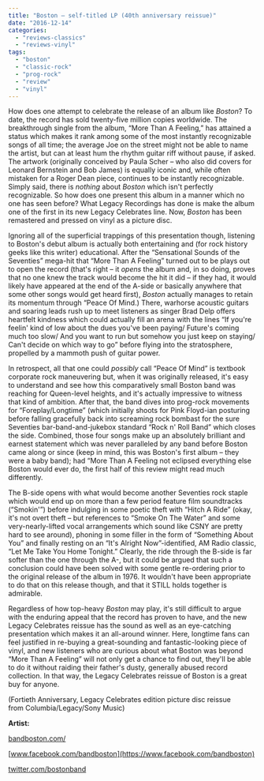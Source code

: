 ```yaml
---
title: "Boston – self-titled LP (40th anniversary reissue)"
date: "2016-12-14"
categories: 
  - "reviews-classics"
  - "reviews-vinyl"
tags: 
  - "boston"
  - "classic-rock"
  - "prog-rock"
  - "review"
  - "vinyl"
---
```


How does one attempt to celebrate the release of an album like _Boston_? To date, the record has sold twenty-five million copies worldwide. The breakthrough single from the album, “More Than A Feeling,” has attained a status which makes it rank among some of the most instantly recognizable songs of all time; the average Joe on the street might not be able to name the artist, but can at least hum the rhythm guitar riff without pause, if asked. The artwork (originally conceived by Paula Scher – who also did covers for Leonard Bernstein and Bob James) is equally iconic and, while often mistaken for a Roger Dean piece, continues to be instantly recognizable. Simply said, there is _nothing_ about _Boston_ which isn't perfectly recognizable. So how does one present this album in a manner which no one has seen before? What Legacy Recordings has done is make the album one of the first in its new Legacy Celebrates line. Now, _Boston_ has been remastered and pressed on vinyl as a picture disc.

Ignoring all of the superficial trappings of this presentation though, listening to Boston's debut album is actually both entertaining and (for rock history geeks like this writer) educational. After the “Sensational Sounds of the Seventies” mega-hit that “More Than A Feeling” turned out to be plays out to open the record (that's right – it _opens_ the album and, in so doing, proves that no one knew the track would become the hit it did – if they had, it would likely have appeared at the end of the A-side or basically anywhere that some other songs would get heard first), _Boston_ actually manages to retain its momentum through “Peace Of Mind.) There, warhorse acoustic guitars and soaring leads rush up to meet listeners as singer Brad Delp offers heartfelt kindness which could actually fill an arena with the lines “If you're feelin' kind of low about the dues you've been paying/ Future's coming much too slow/ And you want to run but somehow you just keep on staying/ Can't decide on which way to go” before flying into the stratosphere, propelled by a mammoth push of guitar power.

In retrospect, all that one could _possibly_ call “Peace Of Mind” is textbook corporate rock maneuvering but, when it was originally released, it's easy to understand and see how this comparatively small Boston band was reaching for Queen-level heights, and it's actually impressive to witness that kind of ambition. After that, the band dives into prog-rock movements for “Foreplay/Longtime” (which initially shoots for Pink Floyd-ian posturing before falling gracefully back into screaming rock bombast for the sure Seventies bar-band-and-jukebox standard “Rock n' Roll Band” which closes the side. Combined, those four songs make up an absolutely brilliant and earnest statement which was never paralleled by any band before Boston came along or since (keep in mind, this was Boston's first album – they were a baby band); had “More Than A Feeling not eclipsed everything else Boston would ever do, the first half of this review might read much differently.

The B-side opens with what would become another Seventies rock staple which would end up on more than a few period feature film soundtracks (“Smokin'”) before indulging in some poetic theft with “Hitch A Ride” (okay, it's not overt theft – but references to “Smoke On The Water” and some very-nearly-lifted vocal arrangements which sound like CSNY are pretty hard to see around), phoning in some filler in the form of “Something About You” and finally resting on an “It's Alright Now”-identified, AM Radio classic, “Let Me Take You Home Tonight.” Clearly, the ride through the B-side is far softer than the one through the A-, but it could be argued that such a conclusion could have been solved with some gentle re-ordering prior to the original release of the album in 1976. It wouldn't have been appropriate to do that on this release though, and that it STILL holds together is admirable.

Regardless of how top-heavy _Boston_ may play, it's still difficult to argue with the enduring appeal that the record has proven to have, and the new Legacy Celebrates reissue has the sound as well as an eye-catching presentation which makes it an all-around winner. Here, longtime fans can feel justified in re-buying a great-sounding and fantastic-looking piece of vinyl, and new listeners who are curious about what Boston was beyond “More Than A Feeling” will not only get a chance to find out, they'll be able to do it without raiding their father's dusty, generally abused record collection. In that way, the Legacy Celebrates reissue of Boston is a great buy for anyone.

(Fortieth Anniversary, Legacy Celebrates edition picture disc reissue from Columbia/Legacy/Sony Music)

**Artist:**

[bandboston.com/](http://bandboston.com/)

[www.facebook.com/bandboston](https://www.facebook.com/bandboston)

[twitter.com/bostonband](https://twitter.com/bostonband)
